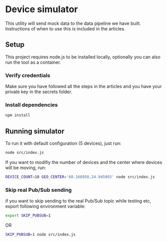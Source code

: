 # Device simulator

This utility will send mock data to the data pipeline we have built.
Instructions of when to use this is included in the articles.

## Setup

This project requires node.js to be installed locally, optionally you can also run the tool as a container.

### Verify credentials

Make sure you have followed all the steps in the articles and you have your private key in the secrets folder.

### Install dependencies

```sh
npm install
```

## Running simulator

To run it with default configuration (5 devices), just run:

```sh
node src/index.js
```

If you want to modifiy the number of devices and the center where devices will be moving, run:

```sh
DEVICE_COUNT=10 GEO_CENTER='60.168958,24.945093' node src/index.js
```

### Skip real Pub/Sub sending

if you want to skip sending to the real Pub/Sub topic while testing etc, export following environment variable:

```sh
export SKIP_PUBSUB=1
```

OR

```sh
SKIP_PUBSUB=1 node src/index.js
```
